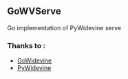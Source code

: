 ## GoWVServe
Go implementation of PyWidevine serve

### Thanks to :
- [GoWidevine](https://github.com/iyear/gowidevine)
- [PyWidevine](https://github.com/devine-dl/pywidevine)
